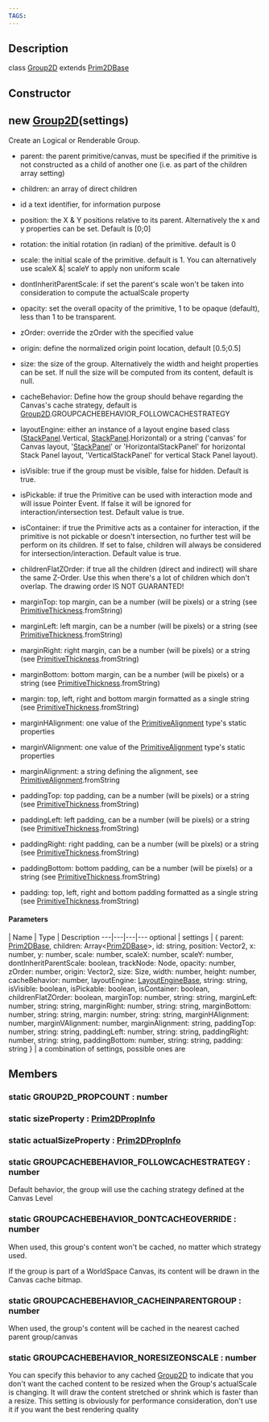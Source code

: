 ```yaml
---
TAGS:
---
```

## Description

class [Group2D](/classes/2.0/Group2D) extends [Prim2DBase](/classes/2.0/Prim2DBase)



## Constructor

## new [Group2D](/classes/2.0/Group2D)(settings)

Create an Logical or Renderable Group.

- parent: the parent primitive/canvas, must be specified if the primitive is not constructed as a child of another one (i.e. as part of the children array setting)

- children: an array of direct children

- id a text identifier, for information purpose

- position: the X & Y positions relative to its parent. Alternatively the x and y properties can be set. Default is [0;0]

- rotation: the initial rotation (in radian) of the primitive. default is 0

- scale: the initial scale of the primitive. default is 1. You can alternatively use scaleX &| scaleY to apply non uniform scale

- dontInheritParentScale: if set the parent's scale won't be taken into consideration to compute the actualScale property

- opacity: set the overall opacity of the primitive, 1 to be opaque (default), less than 1 to be transparent.

- zOrder: override the zOrder with the specified value

- origin: define the normalized origin point location, default [0.5;0.5]

- size: the size of the group. Alternatively the width and height properties can be set. If null the size will be computed from its content, default is null.

 - cacheBehavior: Define how the group should behave regarding the Canvas's cache strategy, default is [Group2D](/classes/2.0/Group2D).GROUPCACHEBEHAVIOR_FOLLOWCACHESTRATEGY

- layoutEngine: either an instance of a layout engine based class ([StackPanel](/classes/2.0/StackPanel).Vertical, [StackPanel](/classes/2.0/StackPanel).Horizontal) or a string ('canvas' for Canvas layout, '[StackPanel](/classes/2.0/StackPanel)' or 'HorizontalStackPanel' for horizontal Stack Panel layout, 'VerticalStackPanel' for vertical Stack Panel layout).

- isVisible: true if the group must be visible, false for hidden. Default is true.

- isPickable: if true the Primitive can be used with interaction mode and will issue Pointer Event. If false it will be ignored for interaction/intersection test. Default value is true.

- isContainer: if true the Primitive acts as a container for interaction, if the primitive is not pickable or doesn't intersection, no further test will be perform on its children. If set to false, children will always be considered for intersection/interaction. Default value is true.

- childrenFlatZOrder: if true all the children (direct and indirect) will share the same Z-Order. Use this when there's a lot of children which don't overlap. The drawing order IS NOT GUARANTED!

- marginTop: top margin, can be a number (will be pixels) or a string (see [PrimitiveThickness](/classes/2.0/PrimitiveThickness).fromString)

- marginLeft: left margin, can be a number (will be pixels) or a string (see [PrimitiveThickness](/classes/2.0/PrimitiveThickness).fromString)

- marginRight: right margin, can be a number (will be pixels) or a string (see [PrimitiveThickness](/classes/2.0/PrimitiveThickness).fromString)

- marginBottom: bottom margin, can be a number (will be pixels) or a string (see [PrimitiveThickness](/classes/2.0/PrimitiveThickness).fromString)

- margin: top, left, right and bottom margin formatted as a single string (see [PrimitiveThickness](/classes/2.0/PrimitiveThickness).fromString)

- marginHAlignment: one value of the [PrimitiveAlignment](/classes/2.0/PrimitiveAlignment) type's static properties

- marginVAlignment: one value of the [PrimitiveAlignment](/classes/2.0/PrimitiveAlignment) type's static properties

- marginAlignment: a string defining the alignment, see [PrimitiveAlignment](/classes/2.0/PrimitiveAlignment).fromString

- paddingTop: top padding, can be a number (will be pixels) or a string (see [PrimitiveThickness](/classes/2.0/PrimitiveThickness).fromString)

- paddingLeft: left padding, can be a number (will be pixels) or a string (see [PrimitiveThickness](/classes/2.0/PrimitiveThickness).fromString)

- paddingRight: right padding, can be a number (will be pixels) or a string (see [PrimitiveThickness](/classes/2.0/PrimitiveThickness).fromString)

- paddingBottom: bottom padding, can be a number (will be pixels) or a string (see [PrimitiveThickness](/classes/2.0/PrimitiveThickness).fromString)

- padding: top, left, right and bottom padding formatted as a single string (see [PrimitiveThickness](/classes/2.0/PrimitiveThickness).fromString)

#### Parameters
 | Name | Type | Description
---|---|---|---
optional | settings | { parent: [Prim2DBase](/classes/2.0/Prim2DBase),  children: Array&lt;[Prim2DBase](/classes/2.0/Prim2DBase)&gt;,  id: string,  position: Vector2,  x: number,  y: number,  scale: number,  scaleX: number,  scaleY: number,  dontInheritParentScale: boolean,  trackNode: Node,  opacity: number,  zOrder: number,  origin: Vector2,  size: Size,  width: number,  height: number,  cacheBehavior: number,  layoutEngine: [LayoutEngineBase](/classes/2.0/LayoutEngineBase),  string: string,  isVisible: boolean,  isPickable: boolean,  isContainer: boolean,  childrenFlatZOrder: boolean,  marginTop: number,  string: string,  marginLeft: number,  string: string,  marginRight: number,  string: string,  marginBottom: number,  string: string,  margin: number,  string: string,  marginHAlignment: number,  marginVAlignment: number,  marginAlignment: string,  paddingTop: number,  string: string,  paddingLeft: number,  string: string,  paddingRight: number,  string: string,  paddingBottom: number,  string: string,  padding: string } |  a combination of settings, possible ones are

## Members

### static GROUP2D_PROPCOUNT : number



### static sizeProperty : [Prim2DPropInfo](/classes/2.0/Prim2DPropInfo)



### static actualSizeProperty : [Prim2DPropInfo](/classes/2.0/Prim2DPropInfo)



### static GROUPCACHEBEHAVIOR_FOLLOWCACHESTRATEGY : number

Default behavior, the group will use the caching strategy defined at the Canvas Level

### static GROUPCACHEBEHAVIOR_DONTCACHEOVERRIDE : number

When used, this group's content won't be cached, no matter which strategy used.

If the group is part of a WorldSpace Canvas, its content will be drawn in the Canvas cache bitmap.

### static GROUPCACHEBEHAVIOR_CACHEINPARENTGROUP : number

When used, the group's content will be cached in the nearest cached parent group/canvas

### static GROUPCACHEBEHAVIOR_NORESIZEONSCALE : number

You can specify this behavior to any cached [Group2D](/classes/2.0/Group2D) to indicate that you don't want the cached content to be resized when the Group's actualScale is changing. It will draw the content stretched or shrink which is faster than a resize. This setting is obviously for performance consideration, don't use it if you want the best rendering quality

